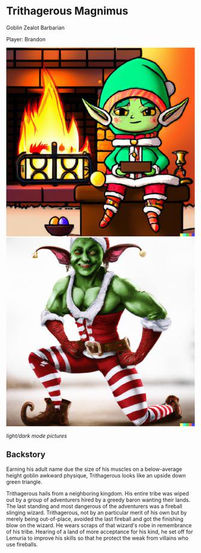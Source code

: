 # Trithagerous Magnimus

Goblin Zealot Barbarian

Player: Brandon

![Trithagerous light mode](/img/players/Tri-chibi.png#gh-light-mode-only)
![Trithagerous dark mode](/img/players/Tri-muscle.png#gh-dark-mode-only)

*light/dark mode pictures*

## Backstory

Earning his adult name due the size of his muscles on a below-average height goblin awkward physique, Trithagerous looks like an upside down green triangle.

Trithagerous hails from a neighboring kingdom.
His entire tribe was wiped out by a group of adventurers hired by a greedy baron wanting their lands.
The last standing and most dangerous of the adventurers was a fireball slinging wizard.
Trithagerous, not by an particular merit of his own but by merely being out-of-place, avoided the last fireball and got the finishing blow on the wizard.
He wears scraps of that wizard's robe in remembrance of his tribe. Hearing of a land of more acceptance for his kind, he set off for Lemuria to improve his skills so that he protect the weak from villains who use fireballs.
